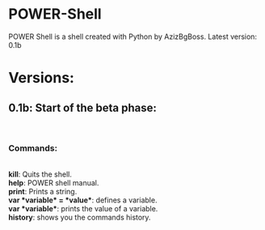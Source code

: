 # POWER-Shell
POWER Shell is a shell created with Python by AzizBgBoss. Latest version: 0.1b<br>
<h1>Versions:</h1>
<h2>0.1b: Start of the beta phase:</h2><br>
<h3>Commands:</h3><br>
<b>kill</b>: Quits the shell.<br>
<b>help</b>: POWER shell manual.<br>
<b>print</b>: Prints a string.<br>
<b>var *variable* = *value*</b>: defines a variable.<br>
<b>var *variable*</b>: prints the value of a variable.<br>
<b>history</b>: shows you the commands history.<br>
